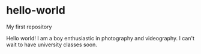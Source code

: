 # hello-world
My first repository

Hello world! I am a boy enthusiastic in photography and videography.
I can't wait to have university classes soon.
